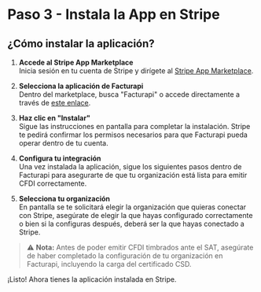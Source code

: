 # Paso 3 - Instala la App en Stripe

## ¿Cómo instalar la aplicación?

1. **Accede al Stripe App Marketplace**  
   Inicia sesión en tu cuenta de Stripe y dirígete al [Stripe App Marketplace](https://marketplace.stripe.com/apps/facturapi).

2. **Selecciona la aplicación de Facturapi**  
   Dentro del marketplace, busca "Facturapi" o accede directamente a través de [este enlace](https://marketplace.stripe.com/apps/facturapi).

3. **Haz clic en "Instalar"**  
   Sigue las instrucciones en pantalla para completar la instalación. Stripe te pedirá confirmar los permisos necesarios para que Facturapi pueda operar dentro de tu cuenta.

4. **Configura tu integración**  
   Una vez instalada la aplicación, sigue los siguientes pasos dentro de Facturapi para asegurarte de que tu organización está lista para emitir CFDI correctamente.

5. **Selecciona tu organización**  
   En pantalla se te solicitará elegir la organización que quieras conectar con Stripe, asegúrate de elegir la que hayas configurado correctamente o bien si la configuras después, deberá ser la que hayas conectado a Stripe.

> ⚠️ **Nota:** Antes de poder emitir CFDI timbrados ante el SAT, asegúrate de haber completado la configuración de tu organización en Facturapi, incluyendo la carga del certificado CSD.

¡Listo! Ahora tienes la aplicación instalada en Stripe.
